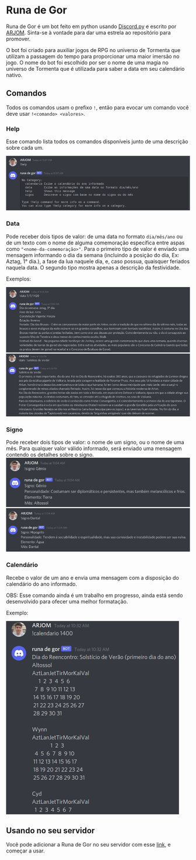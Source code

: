 # Runa de Gor

Runa de Gor é um bot feito em python usando [Discord.py](https://discordpy.readthedocs.io/en/stable/) e escrito por [ARJOM](https://github.com/ARJOM).
Sinta-se à vontade para dar uma estrela ao repositório para promover.

O bot foi criado para auxiliar jogos de RPG no universo de Tormenta que utilizam a passagem do tempo para proporcionar uma maior imersão no jogo. O nome do bot foi escolhido por ser o nome de uma magia no universo de Tormenta que é utilizada para saber a data em seu calendário nativo.

## Comandos

Todos os comandos usam o prefixo `!`, então para evocar um comando você deve usar `!<comando> <valores>`.

### Help

Esse comando lista todos os comandos disponíveis junto de uma descrição sobre cada um.

![Imagem de exemplo do comando help](exemplo-4.jpeg)

### Data

Pode receber dois tipos de valor: de uma data no formato `dia/mês/ano` ou de um texto com o nome de alguma comemoração específica entre aspas como `"<nome-da-comemoração>"`. Para o primeiro tipo de valor é enviado uma mensagem informando o dia da semana (incluindo a posição do dia, Ex: Aztag, 1° dia.), a fase da lua naquele dia, e, caso possua, quaisquer feriados naquela data. O segundo tipo mostra apenas a descrição da festividade.

Exemplos:

![Imagem de exemplo de uso do comando data](exemplo.jpeg)
![Imagem de exemplo de uso do comando data informando o nome de uma data](exemplo-3.jpeg)

### Signo

Pode receber dois tipos de valor: o nome de um signo, ou o nome de uma mês. Para qualquer valor válido informado, será enviado uma mensagem contendo os detalhes sobre o signo.
![Imagem de exemplo de uso do comando signo](exemplo-5.jpeg)
![Imagem de exemplo de uso do comando signo informando o nome de um mês](exemplo-6.jpeg)

### Calendário

Recebe o valor de um ano e envia uma mensagem com a disposição do calendário do ano informado.

OBS: Esse comando ainda é um trabalho em progresso, ainda está sendo desenvolvido para ofecer uma melhor formatação.

Exemplo:

![Imagem de exemplo de uso do comando calendario](exemplo-2.jpeg)

## Usando no seu servidor

Você pode adicionar a Runa de Gor no seu servidor com esse [link](https://discord.com/api/oauth2/authorize?client_id=947551594487099472&permissions=8&scope=bot), e começar a usar.
